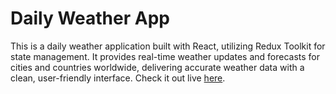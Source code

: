 # Daily Weather App

This is a daily weather application built with React, utilizing Redux Toolkit for state management. It provides real-time weather updates and forecasts for cities and countries worldwide, delivering accurate weather data with a clean, user-friendly interface. Check it out live [here](https://daily-weather-app-mdabdullahalaminkhan.vercel.app/).
